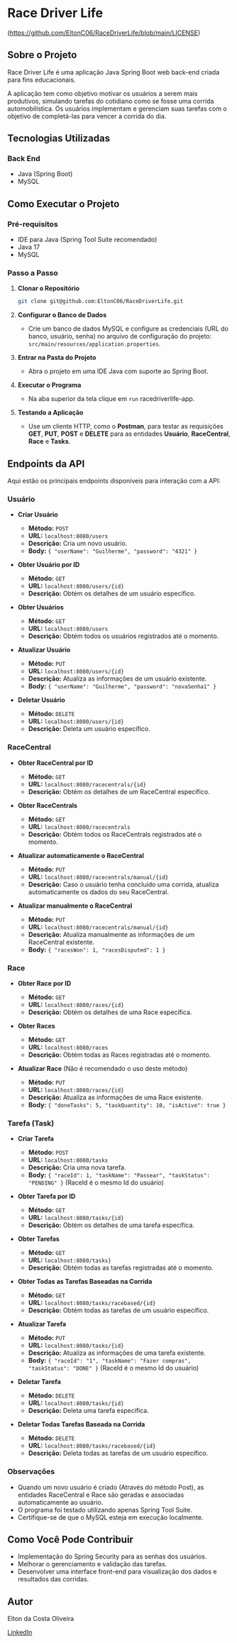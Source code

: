 # Race Driver Life

(https://github.com/EltonC06/RaceDriverLife/blob/main/LICENSE)

## Sobre o Projeto

Race Driver Life é uma aplicação Java Spring Boot web back-end criada para fins educacionais.

A aplicação tem como objetivo motivar os usuários a serem mais produtivos, simulando tarefas do cotidiano como se fosse uma corrida automobilística. Os usuários implementam e gerenciam suas tarefas com o objetivo de completá-las para vencer a corrida do dia.

## Tecnologias Utilizadas

### Back End
- Java (Spring Boot)
- MySQL

## Como Executar o Projeto

### Pré-requisitos
- IDE para Java (Spring Tool Suite recomendado)
- Java 17
- MySQL

### Passo a Passo

1. **Clonar o Repositório**
   ```bash
   git clone git@github.com:EltonC06/RaceDriverLife.git
   ```

2. **Configurar o Banco de Dados**
   - Crie um banco de dados MySQL e configure as credenciais (URL do banco, usuário, senha) no arquivo de configuração do projeto: `src/main/resources/application.properties`.

3. **Entrar na Pasta do Projeto**
   - Abra o projeto em uma IDE Java com suporte ao Spring Boot.

4. **Executar o Programa**
   - Na aba superior da tela clique em `run` racedriverlife-app.

5. **Testando a Aplicação**
   - Use um cliente HTTP, como o **Postman**, para testar as requisições **GET**, **PUT**, **POST** e **DELETE** para as entidades **Usuário**, **RaceCentral**, **Race** e **Tasks**.

## Endpoints da API

Aqui estão os principais endpoints disponíveis para interação com a API:

### Usuário

- **Criar Usuário**
  - **Método:** `POST`
  - **URL:** `localhost:8080/users`
  - **Descrição:** Cria um novo usuário.
  - **Body:** `{ "userName": "Guilherme", "password": "4321" }`

- **Obter Usuário por ID**
  - **Método:** `GET`
  - **URL:** `localhost:8080/users/{id}`
  - **Descrição:** Obtém os detalhes de um usuário específico.

- **Obter Usuários**
  - **Método:** `GET`
  - **URL:** `localhost:8080/users`
  - **Descrição:** Obtém todos os usuários registrados até o momento.

- **Atualizar Usuário**
  - **Método:** `PUT`
  - **URL:** `localhost:8080/users/{id}`
  - **Descrição:** Atualiza as informações de um usuário existente.
  - **Body:** `{ "userName": "Guilherme", "password": "novaSenha1" }`

- **Deletar Usuário**
  - **Método:** `DELETE`
  - **URL:** `localhost:8080/users/{id}`
  - **Descrição:** Deleta um usuário específico.

### RaceCentral

- **Obter RaceCentral por ID**
  - **Método:** `GET`
  - **URL:** `localhost:8080/racecentrals/{id}`
  - **Descrição:** Obtém os detalhes de um RaceCentral específico.

- **Obter RaceCentrals**
  - **Método:** `GET`
  - **URL:** `localhost:8080/racecentrals`
  - **Descrição:** Obtém todos os RaceCentrals registrados até o momento.

- **Atualizar automaticamente o RaceCentral**
  - **Método:** `PUT`
  - **URL:** `localhost:8080/racecentrals/manual/{id}`
  - **Descrição:** Caso o usuário tenha concluído uma corrida, atualiza automaticamente os dados do seu RaceCentral.

- **Atualizar manualmente o RaceCentral**
  - **Método:** `PUT`
  - **URL:** `localhost:8080/racecentrals/manual/{id}`
  - **Descrição:** Atualiza manualmente as informações de um RaceCentral existente.
  - **Body:** `{ "racesWon": 1, "racesDisputed": 1 }`

### Race

- **Obter Race por ID**
  - **Método:** `GET`
  - **URL:** `localhost:8080/races/{id}`
  - **Descrição:** Obtém os detalhes de uma Race específica.

- **Obter Races**
  - **Método:** `GET`
  - **URL:** `localhost:8080/races`
  - **Descrição:** Obtém todas as Races registradas até o momento.

- **Atualizar Race** (Não é recomendado o uso deste método)
  - **Método:** `PUT` 
  - **URL:** `localhost:8080/races/{id}`
  - **Descrição:** Atualiza as informações de uma Race existente. 
  - **Body:** `{ "doneTasks": 5, "taskQuantity": 10, "isActive": true }`

### Tarefa (Task)

- **Criar Tarefa**
  - **Método:** `POST`
  - **URL:** `localhost:8080/tasks`
  - **Descrição:** Cria uma nova tarefa.
  - **Body:** `{ "raceId": 1, "taskName": "Passear", "taskStatus": "PENDING" }`  (RaceId é o mesmo Id do usuário)

- **Obter Tarefa por ID**
  - **Método:** `GET`
  - **URL:** `localhost:8080/tasks/{id}`
  - **Descrição:** Obtém os detalhes de uma tarefa específica.

- **Obter Tarefas**
  - **Método:** `GET`
  - **URL:** `localhost:8080/tasks}`
  - **Descrição:** Obtém todas as tarefas registradas até o momento.

- **Obter Todas as Tarefas Baseadas na Corrida**
  - **Método:** `GET`
  - **URL:** `localhost:8080/tasks/racebased/{id}`
  - **Descrição:** Obtém todas as tarefas de um usuário específico.

- **Atualizar Tarefa**
  - **Método:** `PUT`
  - **URL:** `localhost:8080/tasks/{id}`
  - **Descrição:** Atualiza as informações de uma tarefa existente.
  - **Body:** `{ "raceId": "1", "taskName": "Fazer compras", "taskStatus": "DONE" }` (RaceId é o mesmo Id do usuário)

- **Deletar Tarefa**
  - **Método:** `DELETE`
  - **URL:** `localhost:8080/tasks/{id}`
  - **Descrição:** Deleta uma tarefa específica.

- **Deletar Todas Tarefas Baseada na Corrida**
  - **Método:** `DELETE`
  - **URL:** `localhost:8080/tasks/racebased/{id}`
  - **Descrição:** Deleta todas as tarefas de um usuário específico.


### Observações

- Quando um novo usuário é criado (Através do método Post), as entidades RaceCentral e Race são geradas e associadas automaticamente ao usuário.
- O programa foi testado utilizando apenas Spring Tool Suite.
- Certifique-se de que o MySQL esteja em execução localmente.

## Como Você Pode Contribuir

- Implementação do Spring Security para as senhas dos usuários.
- Melhorar o gerenciamento e validação das tarefas.
- Desenvolver uma interface front-end para visualização dos dados e resultados das corridas.

## Autor

Elton da Costa Oliveira

[LinkedIn](https://www.linkedin.com/in/elton-da-costa/)
